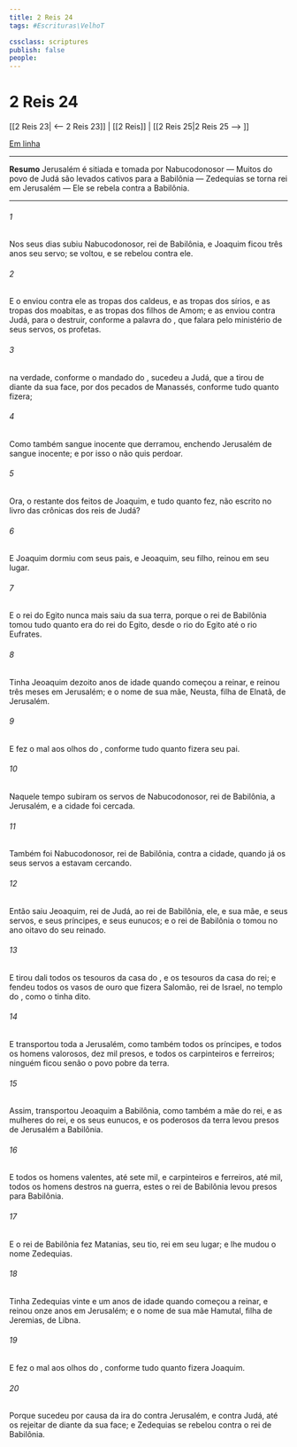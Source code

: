 ```yaml
---
title: 2 Reis 24
tags: #Escrituras\VelhoT

cssclass: scriptures
publish: false
people:
---
```


# 2 Reis 24
[[2 Reis 23| <-- 2 Reis 23]] | [[2 Reis]] | [[2 Reis 25|2 Reis 25 --> ]]

[Em linha](https://churchofjesuschrist.org/study/scriptures/ot/2-kgs/24?lang=por)

---
__Resumo__
Jerusalém é sitiada e tomada por Nabucodonosor — Muitos do povo de Judá são levados cativos para a Babilônia — Zedequias se torna rei em Jerusalém — Ele se rebela contra a Babilônia.

---
###### 1 
Nos seus dias subiu Nabucodonosor, rei de Babilônia, e Joaquim ficou três anos seu servo;  se voltou, e se rebelou contra ele.

###### 2 
E o  enviou contra ele as tropas dos caldeus, e as tropas dos sírios, e as tropas dos moabitas, e as tropas dos filhos de Amom; e as enviou contra Judá, para o destruir, conforme a palavra do , que falara pelo ministério de seus servos, os profetas.

###### 3 
 na verdade, conforme o mandado do ,  sucedeu a Judá, que a tirou de diante da sua face, por  dos pecados de Manassés, conforme tudo quanto fizera;

###### 4 
Como também  sangue inocente que derramou, enchendo Jerusalém de sangue inocente; e por isso o  não quis perdoar.

###### 5 
Ora, o restante dos feitos de Joaquim, e tudo quanto fez,  não  escrito no livro das crônicas dos reis de Judá?

###### 6 
E Joaquim dormiu com seus pais, e Jeoaquim, seu filho, reinou em seu lugar.

###### 7 
E o rei do Egito nunca mais saiu da sua terra, porque o rei de Babilônia tomou tudo quanto era do rei do Egito, desde o rio do Egito até o rio Eufrates.

###### 8 
Tinha Jeoaquim dezoito anos de idade quando começou a reinar, e reinou três meses em Jerusalém; e  o nome de sua mãe, Neusta, filha de Elnatã, de Jerusalém.

###### 9 
E fez o  mal aos olhos do , conforme tudo quanto fizera seu pai.

###### 10 
Naquele tempo subiram os servos de Nabucodonosor, rei de Babilônia, a Jerusalém, e a cidade foi cercada.

###### 11 
Também foi Nabucodonosor, rei de Babilônia, contra a cidade, quando já os seus servos a estavam cercando.

###### 12 
Então saiu Jeoaquim, rei de Judá, ao rei de Babilônia, ele, e sua mãe, e seus servos, e seus príncipes, e seus eunucos; e o rei de Babilônia o tomou  no ano oitavo do seu reinado.

###### 13 
E tirou dali todos os tesouros da casa do , e os tesouros da casa do rei; e fendeu todos os vasos de ouro que fizera Salomão, rei de Israel, no templo do , como o  tinha dito.

###### 14 
E transportou toda a Jerusalém, como também todos os príncipes, e todos os homens valorosos, dez mil presos, e todos os carpinteiros e ferreiros; ninguém ficou senão o povo pobre da terra.

###### 15 
Assim, transportou Jeoaquim a Babilônia, como também a mãe do rei, e as mulheres do rei, e os seus eunucos, e os poderosos da terra levou presos de Jerusalém a Babilônia.

###### 16 
E todos os homens valentes, até sete mil, e carpinteiros e ferreiros, até mil,  todos os homens destros na guerra, estes o rei de Babilônia levou presos para Babilônia.

###### 17 
E o rei de Babilônia fez Matanias, seu tio, rei em seu lugar; e lhe mudou o nome  Zedequias.

###### 18 
Tinha Zedequias vinte e um anos de idade quando começou a reinar, e reinou onze anos em Jerusalém; e  o nome de sua mãe Hamutal, filha de Jeremias, de Libna.

###### 19 
E fez o  mal aos olhos do , conforme tudo quanto fizera Joaquim.

###### 20 
Porque  sucedeu por causa da ira do  contra Jerusalém, e contra Judá, até os rejeitar de diante da sua face; e Zedequias se rebelou contra o rei de Babilônia.

